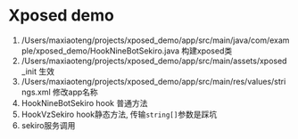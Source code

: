 # Xposed demo

1. /Users/maxiaoteng/projects/xposed_demo/app/src/main/java/com/example/xposed_demo/HookNineBotSekiro.java 构建xposed类
2. /Users/maxiaoteng/projects/xposed_demo/app/src/main/assets/xposed_init 生效
3. /Users/maxiaoteng/projects/xposed_demo/app/src/main/res/values/strings.xml 修改app名称
4. HookNineBotSekiro hook 普通方法
5. HookVzSekiro hook静态方法, 传输`string[]`参数是踩坑
6. sekiro服务调用
